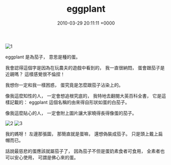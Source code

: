 ﻿---
layout: post
title: eggplant
date: 2010-03-29 20:11:11 +0000
category: 誌
tags: [egg]
---

![1](/blog/assets/images/2010/eggplant1.jpg)

eggplant 是為茄子，
意思是種的蛋。

我會認得這個字是因為在玩農夫的遊戲中看到的，
我一直很納悶，
蛋會跟茄子是近親嗎？
這樣感覺很不倫捏！

我想你一定和我一樣困惑，
蛋究竟是怎麼跟茄子沾染上的。

<!--more-->

像我這麼知性的人，
一定會想追根究底的，
我特地去翻閱大英百科全書，
它是這樣記載的：
eggplant 這個名稱的由來得自形狀如蛋的白茄子。

像我這麼貼心的人，
一定會附上圖片讓大家曉得長得像蛋的茄子。

![2](/blog/assets/images/2010/eggplant2.jpg)
![3](/blog/assets/images/2010/eggplant3.jpg)


我的媽呀！
左邊那張圖，
那簡直就是蛋嘛，
還想偽裝成茄子。
只是頭上戴上扁帽而已。

話說最慈悲的蛋應該就屬茄子了，
因為茄子不但是蛋奶素食者可食用，
全素者也可以安心使用，
可謂是佛心來的蛋。